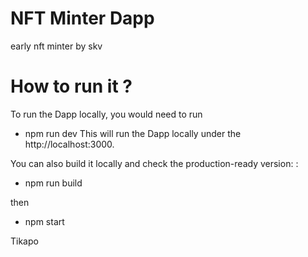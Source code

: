 # NFT Minter Dapp
 early nft minter by skv

 # How to run it ?

 To run the Dapp locally, you would need to run

 - npm run dev 
 This will run the Dapp locally under the http://localhost:3000.

 You can also build it locally and check the production-ready version: :
 
 - npm run build

 then

- npm start

Tikapo



